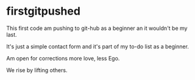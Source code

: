 # firstgitpushed

This first code am pushing to git-hub as a beginner an it wouldn't be my last.

It's just a simple contact form and it's part of my to-do list as a beginner.

Am open for corrections more love, less Ego.

We rise by lifting others.
